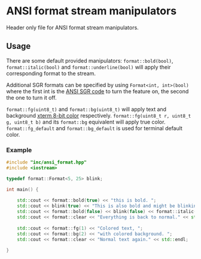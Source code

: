 # ANSI format stream manipulators

Header only file for ANSI format stream manipulators.

## Usage

There are some default provided manipulators: ``format::bold(bool)``, ``format::italic(bool)`` and ``format::underline(bool)`` will apply their corresponding format to the stream.

Additional SGR formats can be specified by using ``Format<int, int>(bool)`` where the first int is the [ANSI SGR code](https://en.wikipedia.org/wiki/ANSI_escape_code) to turn the feature on, the second the one to turn it off. 

``format::fg(uint8_t)`` and ``format::bg(uint8_t)`` will apply text and background [xterm 8-bit color](https://upload.wikimedia.org/wikipedia/commons/1/15/Xterm_256color_chart.svg) respectively.  ``format::fg(uint8_t r, uint8_t g, uint8_t b)`` and its ``format::bg`` equivalent will apply true color. ``format::fg_default`` and ``format::bg_default`` is used for terminal default color.

### Example

```c++
#include "inc/ansi_format.hpp"
#include <iostream>

typedef format::Format<5, 25> blink;

int main() {
	
    std::cout << format::bold(true) << "this is bold. ";
    std::cout << blink(true) << "This is also bold and might be blinking if your terminal supports it. ";
    std::cout << format::bold(false) << blink(false) << format::italic(true) << "This is italic. ";
    std::cout << format::clear << "Everything is back to normal." << std::endl;
    
    std::cout << format::fg(1) << "Colored text, ";
    std::cout << format::bg(2) << "with colored background. ";
    std::cout << format::clear << "Normal text again." << std::endl;
    
}
```
